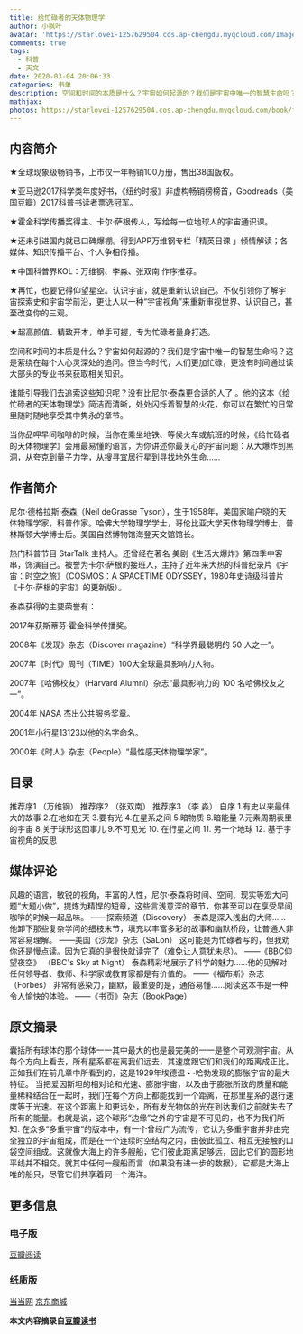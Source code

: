 ```yaml
---
title: 给忙碌者的天体物理学
author: 小枫叶
avatar: 'https://starlovei-1257629504.cos.ap-chengdu.myqcloud.com/Image/78468086_p0.png'
comments: true
tags:
  - 科普
  - 天文
date: 2020-03-04 20:06:33
categories: 书单
description: 空间和时间的本质是什么？宇宙如何起源的？我们是宇宙中唯一的智慧生命吗？这是萦绕在每个人心灵深处的追问。但当今时代，人们更加忙碌，更没有时间通过读大部头的专业书来获取相关知识。
mathjax:
photos: https://starlovei-1257629504.cos.ap-chengdu.myqcloud.com/book/fasgasg.jpg
---
```

## 内容简介
★全球现象级畅销书，上市仅一年畅销100万册，售出38国版权。

★亚马逊2017科学类年度好书，《纽约时报》非虚构畅销榜榜首，Goodreads（美国豆瓣）2017科普书读者票选冠军。

★霍金科学传播奖得主、卡尔·萨根传人，写给每一位地球人的宇宙通识课。

★还未引进国内就已口碑爆棚。得到APP万维钢专栏「精英日课 」倾情解读；各媒体、知识传播平台、个人争相传播。

★中国科普界KOL：万维钢、李淼、张双南 作序推荐。

★再忙，也要记得仰望星空。认识宇宙，就是重新认识自己。不仅引领你了解宇宙探索史和宇宙学前沿，更让人以一种“宇宙视角”来重新审视世界、认识自己，甚至改变你的三观。

★超高颜值、精致开本，单手可握，专为忙碌者量身打造。

空间和时间的本质是什么？宇宙如何起源的？我们是宇宙中唯一的智慧生命吗？这是萦绕在每个人心灵深处的追问。但当今时代，人们更加忙碌，更没有时间通过读大部头的专业书来获取相关知识。

谁能引导我们去追索这些知识呢？没有比尼尔·泰森更合适的人了 。他的这本《给忙碌者的天体物理学》简洁而清晰，处处闪烁着智慧的火花，你可以在繁忙的日常里随时随地享受其中隽永的章节。

当你品呷早间咖啡的时候，当你在乘坐地铁、等侯火车或航班的时候，《给忙碌者的天体物理学》会用最易懂的语言，为你讲述你最关心的宇宙问题：从大爆炸到黑洞，从夸克到量子力学，从搜寻宜居行星到寻找地外生命……

## 作者简介
尼尔·德格拉斯·泰森（Neil deGrasse Tyson），生于1958年，美国家喻户晓的天体物理学家，科普作家。哈佛大学物理学学士，哥伦比亚大学天体物理学博士，普林斯顿大学博士后。美国自然博物馆海登天文馆馆长。

热门科普节目 StarTalk 主持人。还曾经在著名 美剧《生活大爆炸》第四季中客串，饰演自己。被誉为卡尔·萨根的接班人，主持了近年来大热的科普纪录片《宇宙：时空之旅》（COSMOS：A SPACETIME ODYSSEY，1980年史诗级科普片《卡尔·萨根的宇宙》的更新版）。

泰森获得的主要荣誉有：

2017年获斯蒂芬·霍金科学传播奖。

2008年《发现》杂志（Discover magazine）“科学界最聪明的 50 人之一”。

2007年《时代》周刊（TIME）100大全球最具影响力人物。

2007年《哈佛校友》（Harvard Alumni）杂志“最具影响力的 100 名哈佛校友之一”。

2004年 NASA 杰出公共服务奖章。

2001年小行星13123以他的名字命名。

2000年《时人》杂志（People）“最性感天体物理学家”。

## 目录
推荐序1 （万维钢）
推荐序2 （张双南）
推荐序3 （李 淼）
自序
1.有史以来最伟大的故事
2.在地如在天
3.要有光
4.在星系之间
5.暗物质
6.暗能量
7.元素周期表里的宇宙
8.关于球形这回事儿
9.不可见光
10. 在行星之间
11. 另一个地球
12. 基于宇宙视角的反思

## 媒体评论
风趣的语言，敏锐的视角，丰富的人性，尼尔·泰森将时间、空间、现实等宏大问题“大题小做”，提炼为精悍的短章，这些言浅意深的章节，你甚至可以在享受早间咖啡的时候一起品味。 ——探索频道（Discovery）
泰森是深入浅出的大师……他卸下那些复杂学问的细枝末节，填充以丰富多彩的故事和幽默桥段，让普通人非常容易理解。 ——美国《沙龙》杂志（SaLon）
这可能是为忙碌者写的，但我劝你还是慢点读。因为它真的是很快就读完了（难免让人意犹未尽）。 ——《BBC仰望夜空》 （BBC's Sky at Night）
泰森精彩地展示了科学的魅力……他的见解对任何领导者、教师、科学家或教育家都是有价值的。 ——《福布斯》杂志（Forbes）
非常有感染力，幽默，最重要的是，通俗易懂……阅读这本书是一种令人愉快的体验。 ——《书页》杂志（BookPage）

## 原文摘录
囊括所有球体的那个球体一一其中最大的也是最完美的一一是整个可观测宇宙。从每个方向上看去，所有星系都在离我们远去，其速度跟它们和我们的距离成正比。正如我们在前几章中所看到的，这是1929年埃德温・·哈勃发现的膨胀宇宙的最大特征。
当把爱因斯坦的相对论和光速、膨胀宇宙，以及由于膨胀所致的质量和能量稀释结合在一起时，我们在每个方向上都能找到一个距离，在那里星系的退行速度等于光速。在这个距离上和更远处，所有发光物体的光在到达我们之前就失去了所有的能量。也就是说，这个球形“边缘”之外的宇宙是不可见的，也不为我们所知.
在众多“多重宇宙”的版本中，有一个曾经广为流传，它认为多重宇宙并非由完全独立的宇宙组成，而是在一个连续时空结构之内，由彼此孤立、相互无接触的口袋空间组成。这就像大海上的许多艘船，它们彼此距离足够远，因此它们的圆形地平线并不相交。就其中任何一艘船而言（如果没有进一步的数据），它都是大海上唯的船只，尽管它们共享着同一个海洋。

## 更多信息
### 电子版
[豆瓣阅读](https://read.douban.com/ebook/111207680/?dcs=subject-buylink&dcm=douban&dct=30246268)
### 纸质版
[当当网](http://product.dangdang.com/25306110.html?_ddclickunion=P-306226-0-s30246268|ad_type=0|sys_id=1#dd_refer=https%3A%2F%2Fbook.douban.com%2Flink2%2F%3Flowest%3D4380%26pre%3D0%26vendor%3Ddangdang%26srcpage%3Dbuylink%26price%3D4380%26pos%3D1%26url%3Dhttp%253a%252f%252funion.dangdang.com%252ftransfer.php%253ffrom%253dp-306226-0-s30246268%2526backurl%253dhttp%253a%252f%252fproduct.dangdang.com%252fproduct.aspx%253fproduct_id%253d25306110%26cntvendor%3D2%26srcsubj%3D%26type%3Dbkbuy%26subject%3D30246268)
[京东商城](https://re.jd.com/cps/item/12390363.html?cu=true&utm_source=book.douban.com&utm_medium=tuiguang&utm_campaign=t_15055_&utm_term=a4474f07283d4c0590a248ce870689db)

**本文内容摘录自[豆瓣读书](https://book.douban.com/subject/30246268/)**